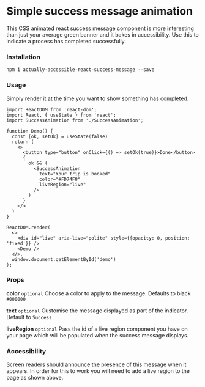 # Simple success message animation

This CSS animated react success message component is more interesting than just your average green
banner and it bakes in accessibility. Use this to indicate a process has completed successfully.

### Installation
```npm i actually-accessible-react-success-message --save```

### Usage

Simply render it at the time you want to show something has completed.

```
import ReactDOM from 'react-dom';
import React, { useState } from 'react';
import SuccessAnimation from './SuccessAnimation';

function Demo() {
  const [ok, setOk] = useState(false)
  return (
    <>
      <button type="button" onClick={() => setOk(true)}>Done</button>
      {
        ok && (
          <SuccessAnimation
            text="Your trip is booked"
            color="#FD74F8"
            liveRegion="live"
          />
        )
      }
    </>
  )
}

ReactDOM.render(
  <>
    <div id="live" aria-live="polite" style={{opacity: 0, position: 'fixed'}} />
    <Demo />
  </>,
  window.document.getElementById('demo')
);
```

### Props

**color** `optional` Choose a color to apply to the message. Defaults to black `#000000`

**text** `optional` Customise the message displayed as part of the indicator. Default to `Success`

**liveRegion** `optional` Pass the id of a live region component you have on your page which will be populated when the success message displays.


### Accessibility

Screen readers should announce the presence of this message when it appears. In order for this to work
you will need to add a live region to the page as shown above.